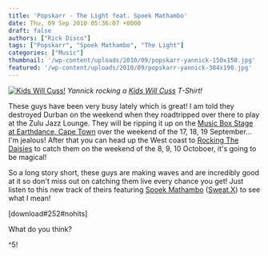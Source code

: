 ```yaml
---
title: 'Popskarr - The Light feat. Spoek Mathambo'
date: Thu, 09 Sep 2010 05:36:07 +0000
draft: false
authors: ["Rick Disco"]
tags: ["Popskarr", "Spoek Mathambo", "The Light"]
categories: ["Music"]
thumbnail: '/wp-content/uploads/2010/09/popskarr-yannick-150x150.jpg'
featured: '/wp-content/uploads/2010/09/popskarr-yannick-304x190.jpg'
---
```


[![Kids Will Cuss!](/wp-content/uploads/2010/09/popskarr-yannick.jpg "Popskarr - Yannick")](/wp-content/uploads/2010/09/popskarr-yannick.jpg) _Yannick rocking a [Kids Will Cuss](http://kidswillcuss.blogspot.com/ "Kids Will cuss") T-Shirt!_

These guys have been very busy lately which is great! I am told they destroyed Durban on the weekend when they roadtripped over there to play at the Zulu Jazz Lounge. They will be ripping it up on the [Music Box Stage at Earthdance, Cape Town](http://www.earthdancecapetown.co.za/lineup/music-box-stage/ "Earthdance 2010") over the weekend of the 17, 18, 19 September... I'm jealous! After that you can head up the West coast to [Rocking The Daisies](http://rockingthedaisies.com "Rocking The Daisies") to catch them on the weekend of the 8, 9, 10 Octoboer, it's going to be magical!

So a long story short, these guys are making waves and are incredibly good at it so don't miss out on catching them live every chance you get! Just listen to this new track of theirs featuring [Spoek Mathambo](http://www.myspace.com/spoek "Spoek") ([Sweat.X](http://www.myspace.com/sweatx "Sweat.X")) to see what I mean!

\[download#252#nohits\]

What do you think?

^5!

